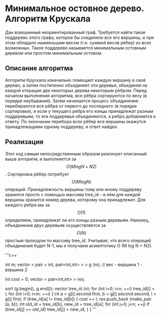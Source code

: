 # Минимальное остовное дерево. Алгоритм Крускала
Дан взвешенный неориентированный граф. Требуется найти такое поддерево этого графа, которое бы соединяло все его вершины, и при этом обладало наименьшим весом (т.е. суммой весов рёбер) из всех возможных. Такое поддерево называется минимальным остовным деревом или простом минимальным остовом.
## Описание алгоритма
Алгоритм Крускала изначально помещает каждую вершину в своё дерево, а затем постепенно объединяет эти деревья, объединяя на каждой итерации два некоторых дерева некоторым ребром. Перед началом выполнения алгоритма, все рёбра сортируются по весу (в порядке неубывания). Затем начинается процесс объединения: перебираются все рёбра от первого до последнего (в порядке сортировки), и если у текущего ребра его концы принадлежат разным поддеревьям, то эти поддеревья объединяются, а ребро добавляется к ответу. По окончании перебора всех рёбер все вершины окажутся принадлежащими одному поддереву, и ответ найден.
## Реализация
Этот код самым непосредственным образом реализует описанный выше алгоритм, и выполняется за $$ O (M log N + N2)$$. Сортировка рёбер потребует $$ O (M log N)$$ операций. Принадлежность вершины тому или иному поддереву хранится просто с помощью массива tree_id - в нём для каждой вершины хранится номер дерева, которому она принадлежит. Для каждого ребра мы за$$ O (1)$$ определяем, принадлежат ли его концы разным деревьям. Наконец, объединение двух деревьев осуществляется за$$ O (N)$$ простым проходом по массиву tree_id. Учитывая, что всего операций объединения будет N-1, мы и получаем асимптотику O (M log N + N2).

'''c++

int m;
vector < pair < int, pair<int,int> > > g (m); // вес - вершина 1 - вершина 2

int cost = 0;
vector < pair<int,int> > res;

sort (g.begin(), g.end());
vector<int> tree_id (n);
for (int i=0; i<n; ++i)
	tree_id[i] = i;
for (int i=0; i<m; ++i)
{
	int a = g[i].second.first,  b = g[i].second.second,  l = g[i].first;
	if (tree_id[a] != tree_id[b])
	{
		cost += l;
		res.push_back (make_pair (a, b));
		int old_id = tree_id[b],  new_id = tree_id[a];
		for (int j=0; j<n; ++j)
			if (tree_id[j] == old_id)
				tree_id[j] = new_id;
	}
}
'''
